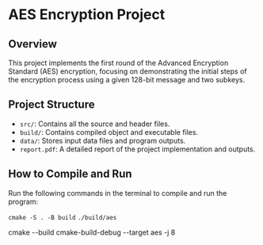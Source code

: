 # AES Encryption Project

## Overview
This project implements the first round of the Advanced Encryption Standard (AES) encryption, focusing on demonstrating the initial steps of the encryption process using a given 128-bit message and two subkeys.

## Project Structure
- `src/`: Contains all the source and header files.
- `build/`: Contains compiled object and executable files.
- `data/`: Stores input data files and program outputs.
- `report.pdf`: A detailed report of the project implementation and outputs.

## How to Compile and Run
Run the following commands in the terminal to compile and run the program:

```cmake -S . -B build```
```./build/aes```

cmake --build cmake-build-debug --target aes -j 8
